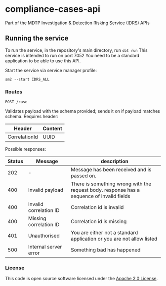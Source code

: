 
# compliance-cases-api
Part of the MDTP Investigation & Detection Risking Service (IDRS) APIs

## Running the service
To run the service, in the repository's main directory, run ```sbt run```
This service is intended to run on port 7052
You need to be a standard application to be able to use this API.

Start the service via service manager profile:
```
sm2 --start IDRS_ALL  
```

### Routes
    POST /case

Validates payload with the schema provided; sends it on if payload matches schema. Requires header:

Header | Content
-------|--------
CorrelationId | UUID

Possible responses:

Status | Message | description
-------|--------|----------
202 | - | Message has been received and is passed on.
400 | Invalid payload           | There is something wrong with the request body. response has a sequence of invalid fields
400 | Invalid correlation ID    | Correlation id is invalid
400 | Missing correlation ID    | Correlation id is missing 
401 | Unauthorised              | You are either not a standard application or you are not allow listed
500 | Internal server error     | Something bad has happened

### License

This code is open source software licensed under the [Apache 2.0 License]("http://www.apache.org/licenses/LICENSE-2.0.html").
